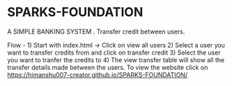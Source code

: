 # SPARKS-FOUNDATION
A SIMPLE BANKING SYSTEM .
Transfer credit between users.

Flow - 1) Start with index.html -> Click on view all users
       2) Select a user you want to transfer credits from and click on transfer credit
       3) Select the user you want to tranfer the credits to
       4) The view transfer table will show all the transfer details made between the users.
       To view the website click on https://himanshu007-creator.github.io/SPARKS-FOUNDATION/
